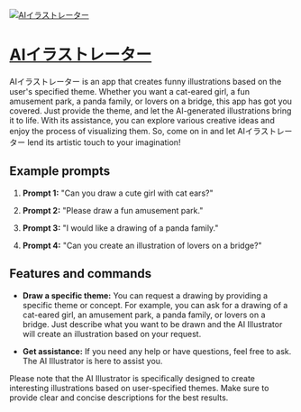 [![AIイラストレーター](https://files.oaiusercontent.com/file-E3GsBDtNozZLBNDfdEvMjwmU?se=2123-10-17T13%3A41%3A43Z&sp=r&sv=2021-08-06&sr=b&rscc=max-age%3D31536000%2C%20immutable&rscd=attachment%3B%20filename%3Dd06bbee1-a196-446c-8290-344b88740187.png&sig=QoOf/fC8yCH1b45/5DukA4t7v3n0iqSY6CA9cJuhBVA%3D)](https://chat.openai.com/g/g-2FbS2bTIy-aiirasutoreta)

# [AIイラストレーター](https://chat.openai.com/g/g-2FbS2bTIy-aiirasutoreta)

AIイラストレーター is an app that creates funny illustrations based on the user's specified theme. Whether you want a cat-eared girl, a fun amusement park, a panda family, or lovers on a bridge, this app has got you covered. Just provide the theme, and let the AI-generated illustrations bring it to life. With its assistance, you can explore various creative ideas and enjoy the process of visualizing them. So, come on in and let AIイラストレーター lend its artistic touch to your imagination!

## Example prompts

1. **Prompt 1:** "Can you draw a cute girl with cat ears?"

2. **Prompt 2:** "Please draw a fun amusement park."

3. **Prompt 3:** "I would like a drawing of a panda family."

4. **Prompt 4:** "Can you create an illustration of lovers on a bridge?"

## Features and commands

- **Draw a specific theme:** You can request a drawing by providing a specific theme or concept. For example, you can ask for a drawing of a cat-eared girl, an amusement park, a panda family, or lovers on a bridge. Just describe what you want to be drawn and the AI Illustrator will create an illustration based on your request.

- **Get assistance:** If you need any help or have questions, feel free to ask. The AI Illustrator is here to assist you.

Please note that the AI Illustrator is specifically designed to create interesting illustrations based on user-specified themes. Make sure to provide clear and concise descriptions for the best results.